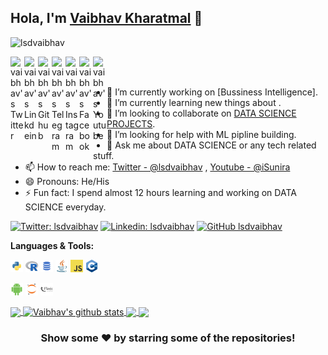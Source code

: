 ## Hola, I'm [Vaibhav Kharatmal](https://pawan.live) 👋

<p align="left"> <img src="https://komarev.com/ghpvc/?username=lsdvaibhav&label=Views&color=blue&style=plastic" alt="lsdvaibhav" /> </p>

<a href="https://twitter.com/lsdvaibhav">
  <img align="left" alt="vaibhav's Twitter" width="22px" src="https://cdn.jsdelivr.net/npm/simple-icons@v3/icons/twitter.svg" />
</a>
<a href="https://linkedin.com/in/lsdvaibhav">
  <img align="left" alt="vaibhav's Linkdein" width="22px" src="https://cdn.jsdelivr.net/npm/simple-icons@v3/icons/linkedin.svg" />
</a>
<a href="https://github.com/lsdvaibhav">
  <img align="left" alt="vaibhav's Github" width="22px" src="https://cdn.jsdelivr.net/npm/simple-icons@v3/icons/github.svg" />
</a>
<a href="https://t.me/lsdvaibhav">
  <img align="left" alt="vaibhav's Telegram" width="22px" src="https://cdn.jsdelivr.net/npm/simple-icons@v3/icons/telegram.svg" />
</a>
<a href="https://instagram.com/lsdvaibhav/">
  <img align="left" alt="vaibhav's Instagram" width="22px" src="https://cdn.jsdelivr.net/npm/simple-icons@v3/icons/instagram.svg" />
</a>
<a href="https://www.facebook.com/imthepk/">
  <img align="left" alt="vaibhav's Facebook" width="22px" src="https://cdn.jsdelivr.net/npm/simple-icons@v3/icons/facebook.svg" />
</a>
<a href="https://www.youtube.com/mtechviral/">
  <img align="left" alt="vaibhav's Youtube" width="22px" src="https://cdn.jsdelivr.net/npm/simple-icons@v3/icons/youtube.svg" />
</a>

<br/>
<br/>



- 🔭 I’m currently working on [Bussiness Intelligence].
- 🌱 I’m currently learning new things about .
- 👯 I’m looking to collaborate on [DATA SCIENCE PROJECTS](https://youtube.com/UCxN7cfCOq4Bz0kWVBWdFPSQ).
- 🤔 I’m looking for help with ML pipline building.
- 💬 Ask me about DATA SCIENCE or any tech related stuff.
- 📫 How to reach me: [Twitter - @lsdvaibhav](https://twitter.com/imthepk) , [Youtube - @iSunira](https://youtube.com/iSunira)
- 😄 Pronouns: He/His
- ⚡ Fun fact: I spend almost 12 hours learning and working on DATA SCIENCE  everyday.

[![Twitter: lsdvaibhav](https://img.shields.io/twitter/follow/imthepk?style=social)](https://twitter.com/imthepk)
[![Linkedin: lsdvaibhav](https://img.shields.io/badge/-imthepk-blue?style=flat-square&logo=Linkedin&logoColor=white&link=https://www.linkedin.com/in/imthepk/)](https://www.linkedin.com/in/imthepk/)
[![GitHub lsdvaibhav](https://img.shields.io/github/followers/lsdvaibhav?label=follow&style=social)](https://github.com/lsdvaibhav)


**Languages & Tools:**  

<code><img height="20" src="https://raw.githubusercontent.com/github/explore/80688e429a7d4ef2fca1e82350fe8e3517d3494d/topics/python/python.png"></code>
<code><img height="20" src="https://raw.githubusercontent.com/github/explore/80688e429a7d4ef2fca1e82350fe8e3517d3494d/topics/r/r.png"></code>
<code><img height="20" src="https://raw.githubusercontent.com/github/explore/80688e429a7d4ef2fca1e82350fe8e3517d3494d/topics/sql/sql.png"></code>
<code><img height="20" src="https://raw.githubusercontent.com/github/explore/80688e429a7d4ef2fca1e82350fe8e3517d3494d/topics/java/java.png"></code>
<code><img height="20" src="https://raw.githubusercontent.com/github/explore/80688e429a7d4ef2fca1e82350fe8e3517d3494d/topics/javascript/javascript.png"></code>
<code><img height="20" src="https://raw.githubusercontent.com/github/explore/80688e429a7d4ef2fca1e82350fe8e3517d3494d/topics/cpp/cpp.png"></code>

<code><img height="20" src="https://raw.githubusercontent.com/github/explore/80688e429a7d4ef2fca1e82350fe8e3517d3494d/topics/android/android.png"></code>
<code><img height="20" src="https://raw.githubusercontent.com/github/explore/80688e429a7d4ef2fca1e82350fe8e3517d3494d/topics/jupyter-notebook/jupyter-notebook.png"></code>
<code><img height="20" src="https://raw.githubusercontent.com/github/explore/80688e429a7d4ef2fca1e82350fe8e3517d3494d/topics/flask/flask.png"></code>    

<a href="https://github.com/lsdvaibhav">
  <img align="center" src="https://github-readme-stats.vercel.app/api/top-langs/?username=lsdvaibhav&theme=light&hide_langs_below=1"/>
</a>
<a href="https://github.com/lsdvaibhav">
 <img align="center" src="https://github-readme-stats.vercel.app/api?username=lsdvaibhav&show_icons=true&theme=light&line_height=27"alt="Vaibhav's github stats"/>
</a>
<a href="https://github.com/lsdvaibhav/ml">
  <img align="center" src="https://github-readme-stats.vercel.app/api/pin/?username=lsdvaibhav&repo=ml&theme=light"/>

</a>
<a href="https://github.com/lsdvaibhav/datascience">
 <img align="center" src="https://github-readme-stats.vercel.app/api/pin/?username=lsdvaibhav&repo=datascience&theme=light"/>
</a>

<div align="center">

### Show some ❤️ by starring some of the repositories!

</div>

